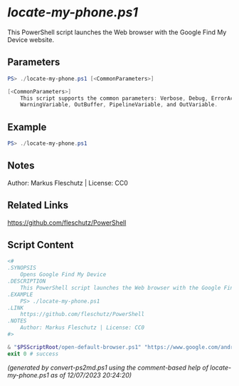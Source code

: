*locate-my-phone.ps1*
================

This PowerShell script launches the Web browser with the Google Find My Device website.

Parameters
----------
```powershell
PS> ./locate-my-phone.ps1 [<CommonParameters>]

[<CommonParameters>]
    This script supports the common parameters: Verbose, Debug, ErrorAction, ErrorVariable, WarningAction, 
    WarningVariable, OutBuffer, PipelineVariable, and OutVariable.
```

Example
-------
```powershell
PS> ./locate-my-phone.ps1

```

Notes
-----
Author: Markus Fleschutz | License: CC0

Related Links
-------------
https://github.com/fleschutz/PowerShell

Script Content
--------------
```powershell
<#
.SYNOPSIS
	Opens Google Find My Device 
.DESCRIPTION
	This PowerShell script launches the Web browser with the Google Find My Device website.
.EXAMPLE
	PS> ./locate-my-phone.ps1
.LINK
	https://github.com/fleschutz/PowerShell
.NOTES
	Author: Markus Fleschutz | License: CC0
#>

& "$PSScriptRoot/open-default-browser.ps1" "https://www.google.com/android/find"
exit 0 # success
```

*(generated by convert-ps2md.ps1 using the comment-based help of locate-my-phone.ps1 as of 12/07/2023 20:24:20)*
